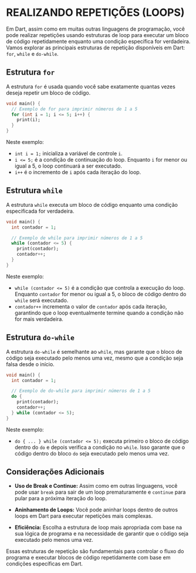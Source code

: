 # REALIZANDO REPETIÇÕES (LOOPS)
Em Dart, assim como em muitas outras linguagens de programação, você pode realizar repetições usando estruturas de loop para executar um bloco de código repetidamente enquanto uma condição específica for verdadeira. Vamos explorar as principais estruturas de repetição disponíveis em Dart: `for`, `while` e `do-while`.

## Estrutura `for`
A estrutura `for` é usada quando você sabe exatamente quantas vezes deseja repetir um bloco de código.

```dart
void main() {
  // Exemplo de for para imprimir números de 1 a 5
  for (int i = 1; i <= 5; i++) {
    print(i);
  }
}
```

Neste exemplo:

- `int i = 1;` inicializa a variável de controle `i`.
- `i <= 5;` é a condição de continuação do loop. Enquanto `i` for menor ou igual a 5, o loop continuará a ser executado.
- `i++` é o incremento de `i` após cada iteração do loop.

## Estrutura `while`
A estrutura `while` executa um bloco de código enquanto uma condição especificada for verdadeira.

```dart
void main() {
  int contador = 1;

  // Exemplo de while para imprimir números de 1 a 5
  while (contador <= 5) {
    print(contador);
    contador++;
  }
}
```

Neste exemplo:

- `while (contador <= 5)` é a condição que controla a execução do loop. Enquanto `contador` for menor ou igual a 5, o bloco de código dentro do `while` será executado.
- `contador++` incrementa o valor de `contador` após cada iteração, garantindo que o loop eventualmente termine quando a condição não for mais verdadeira.

## Estrutura `do-while`
A estrutura `do-while` é semelhante ao `while`, mas garante que o bloco de código seja executado pelo menos uma vez, mesmo que a condição seja falsa desde o início.

```dart
void main() {
  int contador = 1;

  // Exemplo de do-while para imprimir números de 1 a 5
  do {
    print(contador);
    contador++;
  } while (contador <= 5);
}
```

Neste exemplo:

- `do { ... } while (contador <= 5);` executa primeiro o bloco de código dentro do `do` e depois verifica a condição no `while`. Isso garante que o código dentro do bloco `do` seja executado pelo menos uma vez.

## Considerações Adicionais
- **Uso de Break e Continue:** Assim como em outras linguagens, você pode usar `break` para sair de um loop prematuramente e `continue` para pular para a próxima iteração do loop.
  
- **Aninhamento de Loops:** Você pode aninhar loops dentro de outros loops em Dart para executar repetições mais complexas.

- **Eficiência:** Escolha a estrutura de loop mais apropriada com base na sua lógica de programa e na necessidade de garantir que o código seja executado pelo menos uma vez.

Essas estruturas de repetição são fundamentais para controlar o fluxo do programa e executar blocos de código repetidamente com base em condições específicas em Dart.
